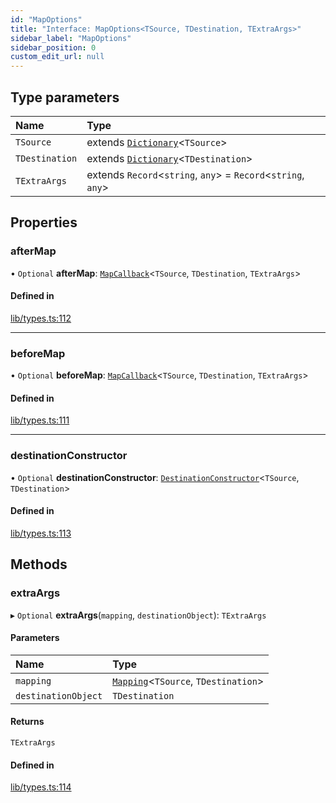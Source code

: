 ```yaml
---
id: "MapOptions"
title: "Interface: MapOptions<TSource, TDestination, TExtraArgs>"
sidebar_label: "MapOptions"
sidebar_position: 0
custom_edit_url: null
---
```


## Type parameters

| Name | Type |
| :------ | :------ |
| `TSource` | extends [`Dictionary`](../modules.md#dictionary)<`TSource`\> |
| `TDestination` | extends [`Dictionary`](../modules.md#dictionary)<`TDestination`\> |
| `TExtraArgs` | extends `Record`<`string`, `any`\> = `Record`<`string`, `any`\> |

## Properties

### afterMap

• `Optional` **afterMap**: [`MapCallback`](../modules.md#mapcallback)<`TSource`, `TDestination`, `TExtraArgs`\>

#### Defined in

[lib/types.ts:112](https://github.com/ttshivers/mapper/blob/efc4cb9d/packages/core/src/lib/types.ts#L112)

___

### beforeMap

• `Optional` **beforeMap**: [`MapCallback`](../modules.md#mapcallback)<`TSource`, `TDestination`, `TExtraArgs`\>

#### Defined in

[lib/types.ts:111](https://github.com/ttshivers/mapper/blob/efc4cb9d/packages/core/src/lib/types.ts#L111)

___

### destinationConstructor

• `Optional` **destinationConstructor**: [`DestinationConstructor`](../modules.md#destinationconstructor)<`TSource`, `TDestination`\>

#### Defined in

[lib/types.ts:113](https://github.com/ttshivers/mapper/blob/efc4cb9d/packages/core/src/lib/types.ts#L113)

## Methods

### extraArgs

▸ `Optional` **extraArgs**(`mapping`, `destinationObject`): `TExtraArgs`

#### Parameters

| Name | Type |
| :------ | :------ |
| `mapping` | [`Mapping`](../modules.md#mapping)<`TSource`, `TDestination`\> |
| `destinationObject` | `TDestination` |

#### Returns

`TExtraArgs`

#### Defined in

[lib/types.ts:114](https://github.com/ttshivers/mapper/blob/efc4cb9d/packages/core/src/lib/types.ts#L114)
